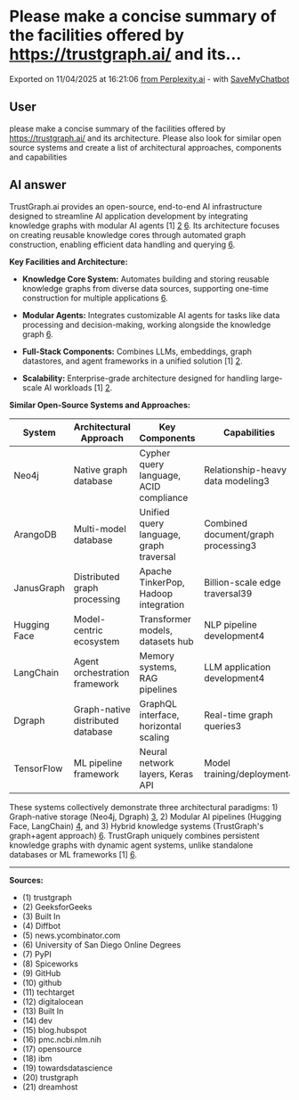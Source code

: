 # Please make a concise summary of the facilities offered by https://trustgraph.ai/ and its...
Exported on 11/04/2025 at 16:21:06 [from Perplexity.ai](https://www.perplexity.ai/search/please-make-a-concise-summary-_wm0zzkzTi.WjRZvyuk3ww?0=r) - with [SaveMyChatbot](https://save.hugocollin.com)


## User
please make a concise summary of the facilities offered by https://trustgraph.ai/ and its architecture. Please also look for similar open source systems and create a list of architectural approaches, components and capabilities

## AI answer
TrustGraph.ai provides an open-source, end-to-end AI infrastructure designed to streamline AI application development by integrating knowledge graphs with modular AI agents [1] [2](https://trustgraph.ai) [6](https://news.ycombinator.com/item?id=41765150). Its architecture focuses on creating reusable knowledge cores through automated graph construction, enabling efficient data handling and querying [6](https://news.ycombinator.com/item?id=41765150).

**Key Facilities and Architecture:**

*   **Knowledge Core System:** Automates building and storing reusable knowledge graphs from diverse data sources, supporting one-time construction for multiple applications [6](https://news.ycombinator.com/item?id=41765150).
    
*   **Modular Agents:** Integrates customizable AI agents for tasks like data processing and decision-making, working alongside the knowledge graph [6](https://news.ycombinator.com/item?id=41765150).
    
*   **Full-Stack Components:** Combines LLMs, embeddings, graph datastores, and agent frameworks in a unified solution [1] [2](https://trustgraph.ai).
    
*   **Scalability:** Enterprise-grade architecture designed for handling large-scale AI workloads [1] [2](https://trustgraph.ai).
    

**Similar Open-Source Systems and Approaches:**

| System | Architectural Approach | Key Components | Capabilities |
| --- | --- | --- | --- |
| Neo4j | Native graph database | Cypher query language, ACID compliance | Relationship-heavy data modeling3 |
| ArangoDB | Multi-model database | Unified query language, graph traversal | Combined document/graph processing3 |
| JanusGraph | Distributed graph processing | Apache TinkerPop, Hadoop integration | Billion-scale edge traversal39 |
| Hugging Face | Model-centric ecosystem | Transformer models, datasets hub | NLP pipeline development4 |
| LangChain | Agent orchestration framework | Memory systems, RAG pipelines | LLM application development4 |
| Dgraph | Graph-native distributed database | GraphQL interface, horizontal scaling | Real-time graph queries3 |
| TensorFlow | ML pipeline framework | Neural network layers, Keras API | Model training/deployment4 |

These systems collectively demonstrate three architectural paradigms: 1) Graph-native storage (Neo4j, Dgraph) [3](https://www.geeksforgeeks.org/open-source-graph-databases/), 2) Modular AI pipelines (Hugging Face, LangChain) [4](https://builtin.com/artificial-intelligence/open-source-ai), and 3) Hybrid knowledge systems (TrustGraph's graph+agent approach) [6](https://news.ycombinator.com/item?id=41765150). TrustGraph uniquely combines persistent knowledge graphs with dynamic agent systems, unlike standalone databases or ML frameworks [1] [6](https://news.ycombinator.com/item?id=41765150).

---
**Sources:**
- (1) trustgraph
- (2) GeeksforGeeks
- (3) Built In
- (4) Diffbot
- (5) news.ycombinator.com
- (6) University of San Diego Online Degrees
- (7) PyPI
- (8) Spiceworks
- (9) GitHub
- (10) github
- (11) techtarget
- (12) digitalocean
- (13) Built In
- (14) dev
- (15) blog.hubspot
- (16) pmc.ncbi.nlm.nih
- (17) opensource
- (18) ibm
- (19) towardsdatascience
- (20) trustgraph
- (21) dreamhost


